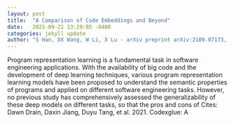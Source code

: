 ```yaml
---
layout: post
title:  "A Comparison of Code Embeddings and Beyond"
date:   2021-09-21 13:29:05 -0400
categories: jekyll update
author: "S Han, DX Wang, W Li, X Lu - arXiv preprint arXiv:2109.07173, 2021"
---
```

Program representation learning is a fundamental task in software engineering applications. With the availability of  big code  and the development of deep learning techniques, various program representation learning models have been proposed to understand the semantic properties of programs and applied on different software engineering tasks. However, no previous study has comprehensively assessed the generalizability of these deep models on different tasks, so that the pros and cons of Cites: Dawn Drain, Daxin Jiang, Duyu Tang, et al. 2021. Codexglue: A